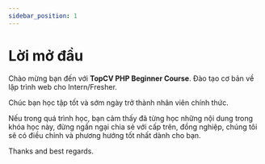 ```yaml
---
sidebar_position: 1
---
```


# Lời mở đầu

Chào mừng bạn đến với **TopCV PHP Beginner Course**. Đào tạo cơ bản về lập trình web cho Intern/Fresher.

Chúc bạn học tập tốt và sớm ngày trở thành nhân viên chính thức.

Nếu trong quá trình học, bạn cảm thấy đã từng học những nội dung trong khóa học này, đừng ngần ngại chia sẻ với cấp trên, đồng nghiệp, chúng tôi sẽ có điều chỉnh và phương hướng tốt nhất dành cho bạn.

Thanks and best regards.
